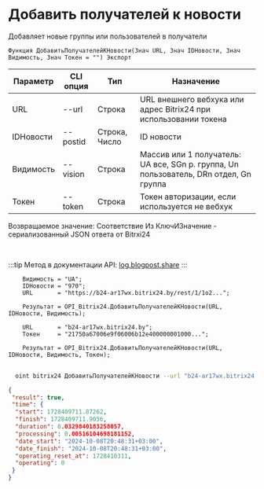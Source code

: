 ﻿---
sidebar_position: 7
---

# Добавить получателей к новости
 Добавляет новые группы или пользователей в получатели



`Функция ДобавитьПолучателейКНовости(Знач URL, Знач IDНовости, Знач Видимость, Знач Токен = "") Экспорт`

  | Параметр | CLI опция | Тип | Назначение |
  |-|-|-|-|
  | URL | --url | Строка | URL внешнего вебхука или адрес Bitrix24 при использовании токена |
  | IDНовости | --postid | Строка, Число | ID новости |
  | Видимость | --vision | Строка | Массив или 1 получатель: UA все, SGn р. группа, Un пользователь, DRn отдел, Gn группа |
  | Токен | --token | Строка | Токен авторизации, если используется не вебхук |

  
  Возвращаемое значение:   Соответствие Из КлючИЗначение - сериализованный JSON ответа от Bitrxi24

<br/>

:::tip
Метод в документации API: [log.blogpost.share](https://dev.1c-bitrix.ru/rest_help/log/log_blogpost_share.php)
:::
<br/>


```bsl title="Пример кода"
    Видимость = "UA";
    IDНовости = "970";
    URL       = "https://b24-ar17wx.bitrix24.by/rest/1/1o2...";

    Результат = OPI_Bitrix24.ДобавитьПолучателейКНовости(URL, IDНовости, Видимость);

    URL       = "b24-ar17wx.bitrix24.by";
    Токен     = "21750a67006e9f06006b12e400000001000...";

    Результат = OPI_Bitrix24.ДобавитьПолучателейКНовости(URL, IDНовости, Видимость, Токен);
```



```sh title="Пример команды CLI"
    
  oint bitrix24 ДобавитьПолучателейКНовости --url "b24-ar17wx.bitrix24.by" --postid "124" --vision %vision% --token "b9df7366006e9f06006b12e400000001000..."

```

```json title="Результат"
{
 "result": true,
 "time": {
  "start": 1728409711.87262,
  "finish": 1728409711.9056,
  "duration": 0.0329840183258057,
  "processing": 0.00516104698181152,
  "date_start": "2024-10-08T20:48:31+03:00",
  "date_finish": "2024-10-08T20:48:31+03:00",
  "operating_reset_at": 1728410311,
  "operating": 0
 }
}
```
